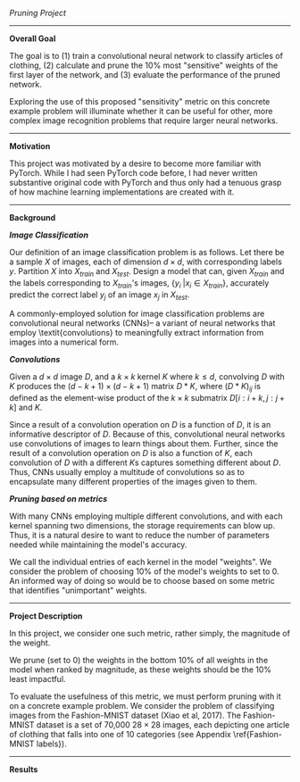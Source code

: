 *Pruning Project*
***

**Overall Goal**

The goal is to (1) train a convolutional neural network to classify articles of clothing, (2) calculate and prune the 10\% most "sensitive" weights of the first layer of the network, and (3) evaluate the performance of the pruned network.

Exploring the use of this proposed "sensitivity" metric on this concrete example problem will illuminate whether it can be useful for other, more complex image recognition problems that require larger neural networks.

***

**Motivation**

This project was motivated by a desire to become more familiar with PyTorch. While I had seen PyTorch code before, I had never written substantive original code with PyTorch and thus only had a tenuous grasp of how machine learning implementations are created with it.

***

**Background**

***Image Classification***

Our definition of an image classification problem is as follows. Let there be a sample $X$ of images, each of dimension $d \times d$, with corresponding labels $y$. Partition $X$ into $X_{train}$ and $X_{test}$. Design a model that can, given $X_{train}$ and the labels corresponding to $X_{train}$'s images, $\{y_i \; | x_i \in X_{train}\}$, accurately predict the correct label $y_j$ of an image $x_j$ in $X_{test}$. 

A commonly-employed solution for image classification problems are convolutional neural networks (CNNs)– a variant of neural networks that employ \textit{convolutions} to meaningfully extract information from images into a numerical form.

***Convolutions***

Given a $d \times d$ image $D$, and a $k \times k$ kernel $K$ where $k \leq d$, convolving $D$ with $K$ produces the $(d - k + 1) \times (d - k + 1)$ matrix $D * K$, where $(D*K)_{ij}$ is defined as the element-wise product of the $k \times k$ submatrix $D[i:i+k, j:j+k]$ and $K$.

Since a result of a convolution operation on $D$ is a function of $D$, it is an informative descriptor of $D$. Because of this, convolutional neural networks use convolutions of images to learn things about them. Further, since the result of a convolution operation on $D$ is also a function of $K$, each convolution of $D$ with a different $K$s captures something different about $D$. Thus, CNNs usually employ a multitude of convolutions so as to encapsulate many different properties of the images given to them.

***Pruning based on metrics***

With many CNNs employing multiple different convolutions, and with each kernel spanning two dimensions, the storage requirements can blow up. Thus, it is a natural desire to want to reduce the number of parameters needed while maintaining the model's accuracy.


We call the individual entries of each kernel in the model "weights". We consider the problem of choosing 10\% of the model's weights to set to 0. An informed way of doing so would be to choose based on some metric that identifies "unimportant" weights.

***

**Project Description**

In this project, we consider one such metric, rather simply, the magnitude of the weight.

We prune (set to 0) the weights in the bottom 10\% of all weights in the model when ranked by magnitude, as these weights should be the 10\% least impactful.

To evaluate the usefulness of this metric, we must perform pruning with it on a concrete example problem. We consider the problem of classifying images from the Fashion-MNIST dataset (Xiao et al, 2017). The Fashion-MNIST dataset is a set of 70,000 $28 \times 28$ images, each depicting one article of clothing that falls into one of 10 categories (see Appendix \ref{Fashion-MNIST labels}).

***

**Results**

